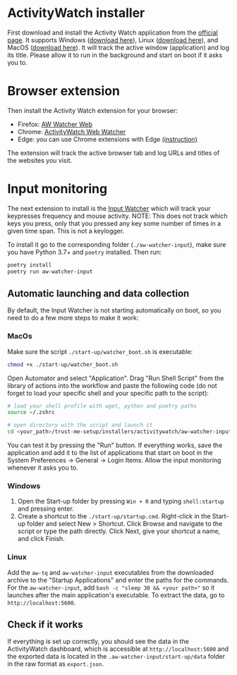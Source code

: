 # ActivityWatch installer
First download and install the Activity Watch application from the [official page](https://github.com/ActivityWatch/activitywatch/releases). It supports Windows ([download here](https://github.com/ActivityWatch/activitywatch/releases/download/v0.12.3b16/activitywatch-v0.12.3b16-windows-x86_64-setup.exe)), Linux ([download here](https://github.com/ActivityWatch/activitywatch/releases/download/v0.12.3b16/activitywatch-v0.12.3b16-linux-x86_64.zip)), and MacOS ([download here](https://github.com/ActivityWatch/activitywatch/releases/download/v0.12.3b16/activitywatch-v0.12.3b16-macos-x86_64.dmg)). It will track the active window (application) and log its title. Please allow it to run in the background and start on boot if it asks you to.
# Browser extension
Then install the Activity Watch extension for your browser:
- Firefox: [AW Watcher Web](https://addons.mozilla.org/en-US/firefox/addon/aw-watcher-web/)
- Chrome: [ActivityWatch Web Watcher](https://chromewebstore.google.com/detail/activitywatch-web-watcher/nglaklhklhcoonedhgnpgddginnjdadi)
- Edge: you can use Chrome extensions with Edge [(instruction)](https://medium.com/@mariusbongarts/how-to-install-chrome-extensions-in-microsoft-edge-browsers-65914eb61d6)

The extension will track the active browser tab and log URLs and titles of the websites you visit.
# Input monitoring
The next extension to install is the [Input Watcher](https://github.com/pietrobarbiero/trust-me-setup/tree/main/installers/activitywatch/aw-watcher-input) which will track your keypresses frequency and mouse activity. NOTE: This does not track which keys you press, only that you pressed any key some number of times in a given time span. This is not a keylogger.

To install it go to the corresponding folder (`./aw-watcher-input`), make sure you have Python 3.7+ and `poetry` installed. Then run:
```bash
poetry install
poetry run aw-watcher-input
```
## Automatic launching and data collection
By default, the Input Watcher is not starting automatically on boot, so you need to do a few more steps to make it work: 

### MacOs
 Make sure the script `./start-up/watcher_boot.sh` is executable:
```bash
chmod +x ./start-up/watcher_boot.sh
```
Open Automator and select "Application". Drag "Run Shell Script" from the library of actions into the workflow and paste the following code (do not forget to load your specific shell and your specific path to the script):
```bash
# load your shell profile with wget, python and poetry paths
source ~/.zshrc

# open directory with the script and launch it
cd <your_path>/trust-me-setup/installers/activitywatch/aw-watcher-input/start-up && ./watcher_boot.sh
```
You can test it by pressing the "Run" button. If everything works, save the application and add it to the list of applications that start on boot in the System Preferences -> General -> Login Items. Allow the input monitoring whenever it asks you to.

### Windows
1. Open the Start-up folder by pressing `Win + R` and typing `shell:startup` and pressing enter.
2. Create a shortcut to the `./start-up/startup.cmd`. Right-click in the Start-up folder and select New > Shortcut. Click Browse and navigate to the script or type the path directly. Click Next, give your shortcut a name, and click Finish.

### Linux
Add the `aw-tq` and `aw-watcher-input` executables from the downloaded archive to the "Startup Applications" and enter the paths for the commands. For the `aw-watcher-input`, add `bash -c "sleep 30 && <your path>"` so it launches after the main application's executable. To extract the data, go to `http://localhost:5600`.

## Check if it works
If everything is set up correctly, you should see the data in the ActivityWatch dashboard, which is accessible at `http://localhost:5600` and the exported data is located in the `.aw-watcher-input/start-up/data` folder in the raw format as `export.json`.

